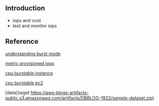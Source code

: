 ## Introduction
- iops and cost 
- test and monitor iops 


## Reference 
[understanding burst mode](https://aws.amazon.com/blogs/database/understanding-burst-vs-baseline-performance-with-amazon-rds-and-gp2/)

[metric provisioned iops](https://aws.amazon.com/blogs/database/how-to-use-cloudwatch-metrics-to-decide-between-general-purpose-or-provisioned-iops-for-your-rds-database/)

[cpu burstable instance](https://docs.aws.amazon.com/AmazonRDS/latest/UserGuide/Concepts.DBInstanceClass.html)

[cpu burstable ec2](https://docs.aws.amazon.com/AWSEC2/latest/UserGuide/burstable-performance-instances.html)

[data](wget https://aws-blogs-artifacts-public.s3.amazonaws.com/artifacts/DBBLOG-1922/sample-dataset.zip)

